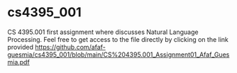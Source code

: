 # cs4395_001
CS 4395.001 first assignment where discusses Natural Language Processing. 
Feel free to get access to the file directly by clicking on the link provided
https://github.com/afaf-guesmia/cs4395_001/blob/main/CS%204395.001_Assignment01_Afaf_Guesmia.pdf
